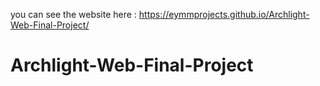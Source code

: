 you can see the website here : https://eymmprojects.github.io/Archlight-Web-Final-Project/

# Archlight-Web-Final-Project
